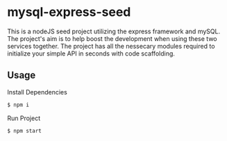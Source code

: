 # mysql-express-seed

This is a nodeJS seed project utilizing the express framework and mySQL. The project's aim is to help boost the development when using these two services together. The project has all the nessecary modules required to initialize your simple API in seconds with code scaffolding.

## Usage
Install Dependencies
```sh
$ npm i
```
Run Project
```sh
$ npm start
```
